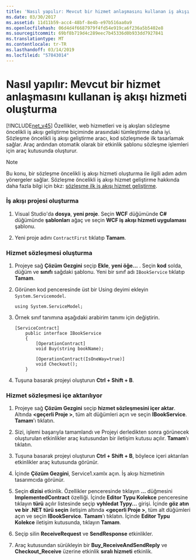 ```yaml
---
title: 'Nasıl yapılır: Mevcut bir hizmet anlaşmasını kullanan iş akışı hizmeti oluşturma'
ms.date: 03/30/2017
ms.assetid: 11d11b59-acc4-48bf-8e4b-e97b516aa0a9
ms.openlocfilehash: 06d4d4f6687979f4fd54e919ca6f236a5b5402e8
ms.sourcegitcommit: 69bf8b719d4c289eec7b45336d0b933dd7927841
ms.translationtype: MT
ms.contentlocale: tr-TR
ms.lasthandoff: 03/14/2019
ms.locfileid: "57843014"
---
```

# <a name="how-to-create-a-workflow-service-that-consumes-an-existing-service-contract"></a>Nasıl yapılır: Mevcut bir hizmet anlaşmasını kullanan iş akışı hizmeti oluşturma
[!INCLUDE[net_v45](../../../includes/net-v45-md.md)] Özellikler, web hizmetleri ve iş akışları sözleşme öncelikli iş akışı geliştirme biçiminde arasındaki tümleştirme daha iyi. Sözleşme öncelikli iş akışı geliştirme aracı, kod sözleşmede ilk tasarlamak sağlar. Araç ardından otomatik olarak bir etkinlik şablonu sözleşme işlemleri için araç kutusunda oluşturur.  
  
> [!NOTE]
>  Bu konu, bir sözleşme öncelikli iş akışı hizmeti oluşturma ile ilgili adım adım yönergeler sağlar. Sözleşme öncelikli iş akışı hizmet geliştirme hakkında daha fazla bilgi için bkz: [sözleşme ilk iş akışı hizmet geliştirme](contract-first-workflow-service-development.md).  
  
### <a name="creating-the-workflow-project"></a>İş akışı projesi oluşturma  
  
1.  Visual Studio'da **dosya**, **yeni proje**. Seçin **WCF** düğümünde **C#** düğümünde **şablonları** ağaç ve seçin **WCF iş akışı hizmeti uygulaması** şablonu.  
  
2.  Yeni proje adını `ContractFirst` tıklatıp **Tamam**.  
  
### <a name="creating-the-service-contract"></a>Hizmet sözleşmesi oluşturma  
  
1.  Projeye sağ **Çözüm Gezgini** seçip **Ekle**, **yeni öğe...** . Seçin **kod** solda, düğüm ve **sınıfı** sağdaki şablonu. Yeni bir sınıf adı `IBookService` tıklatıp **Tamam**.  
  
2.  Görünen kod penceresinde üst bir Using deyimi ekleyin `System.Servicemodel`.  
  
    ```  
    using System.ServiceModel;  
    ```  
  
3.  Örnek sınıf tanımına aşağıdaki arabirim tanımı için değiştirin.  
  
    ```  
    [ServiceContract]  
        public interface IBookService  
        {  
            [OperationContract]  
            void Buy(string bookName);  
  
            [OperationContract(IsOneWay=true)]  
            void Checkout();  
        }  
    ```  
  
4.  Tuşuna basarak projeyi oluşturun **Ctrl + Shift + B**.  
  
### <a name="importing-the-service-contract"></a>Hizmet sözleşmesi içe aktarılıyor  
  
1.  Projeye sağ **Çözüm Gezgini** seçip **hizmet sözleşmesini içer aktar**. Altında  **\<geçerli Proje >**, tüm alt düğümleri açın ve seçin **IBookService**. **Tamam**'ı tıklatın.  
  
2.  Sizi, işlemi başarıyla tamamlandı ve Projeyi derledikten sonra görünecek oluşturulan etkinlikler araç kutusundan bir iletişim kutusu açılır. **Tamam**'ı tıklatın.  
  
3.  Tuşuna basarak projeyi oluşturun **Ctrl + Shift + B**, böylece içeri aktarılan etkinlikler araç kutusunda görünür.  
  
4.  İçinde **Çözüm Gezgini**, Service1.xamlx açın. İş akışı hizmetinin tasarımcıda görünür.  
  
5.  Seçin **dizisi** etkinlik. Özellikler penceresinde tıklayın **...** düğmesini **ImplementedContract** özelliği. İçinde **Editor Typu Kolekce** penceresine tıklayın **türü** açılır listesinde seçip **vyhledat Typy...** girişi. İçinde **göz atın ve bir .NET türü seçin** iletişim altında  **\<geçerli Proje >**, tüm alt düğümleri açın ve seçin **IBookService**. **Tamam**'ı tıklatın. İçinde **Editor Typu Kolekce** iletişim kutusunda, tıklayın **Tamam**.  
  
6.  Seçip silin **ReceiveRequest** ve **SendResponse** etkinlikler.  
  
7.  Araç kutusundan sürükleyin bir **Buy_ReceiveAndSendReply** ve **Checkout_Receive** üzerine etkinlik **sıralı hizmeti** etkinlik.
